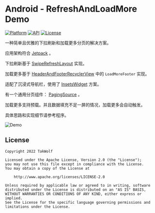 # Android - RefreshAndLoadMore Demo

[![Platform](https://img.shields.io/badge/platform-Android-brightgreen)](https://developer.android.com)
[![API](https://img.shields.io/badge/API-21%2B-brightgreen)](https://android-arsenal.com/api?level=21)
[![License](https://img.shields.io/github/license/TakWolf/Android-RefreshAndLoadMore-Demo)](https://www.apache.org/licenses/LICENSE-2.0)

一种简单且优雅的下拉刷新和加载更多分页的解决方案。

应用架构符合 [Jetpack](https://developer.android.com/jetpack/getting-started) 。

下拉刷新基于 [SwipeRefreshLayout](https://developer.android.com/jetpack/androidx/releases/swiperefreshlayout) 实现。

加载更多基于 [HeaderAndFooterRecyclerView](https://github.com/TakWolf/Android-HeaderAndFooterRecyclerView) 中的 `LoadMoreFooter` 实现。

适配了沉浸式导航栏，使用了 [InsetsWidget](https://github.com/TakWolf/Android-InsetsWidget) 方案。

有一个通用分页组件： [PagingSource](app/src/main/java/com/takwolf/android/demo/refreshandloadmore/vm/source/PagingSource.kt) 。

加载更多支持预载。并且数据填充不足一屏的情况，加载更多会自动触发。

具体思路和实现细节请参考程序。

![Demo](https://github.com/TakWolf/static.takwolf.com/raw/master/github/Android-RefreshAndLoadMore-Demo/01.gif)

## License

```
Copyright 2022 TakWolf

Licensed under the Apache License, Version 2.0 (the "License");
you may not use this file except in compliance with the License.
You may obtain a copy of the License at

    http://www.apache.org/licenses/LICENSE-2.0

Unless required by applicable law or agreed to in writing, software
distributed under the License is distributed on an "AS IS" BASIS,
WITHOUT WARRANTIES OR CONDITIONS OF ANY KIND, either express or implied.
See the License for the specific language governing permissions and
limitations under the License.
```

